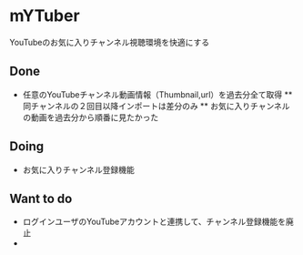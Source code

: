 # mYTuber
YouTubeのお気に入りチャンネル視聴環境を快適にする

## Done

* 任意のYouTubeチャンネル動画情報（Thumbnail,url）を過去分全て取得
** 同チャンネルの２回目以降インポートは差分のみ
** お気に入りチャンネルの動画を過去分から順番に見たかった

## Doing

* お気に入りチャンネル登録機能

## Want to do

* ログインユーザのYouTubeアカウントと連携して、チャンネル登録機能を廃止
* 